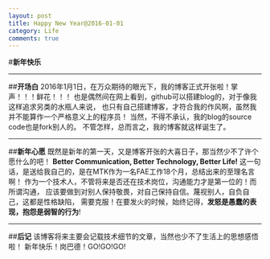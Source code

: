 ```yaml
---
layout: post
title: Happy New Year@2016-01-01
category: Life
comments: true
---
```




#**新年快乐**
***
##**开场白**
  2016年1月1日，在万众期待的眼光下，我的博客正式开张啦！掌声！！！鲜花！！！
也是偶然间在网上看到，github可以搭建blog的，对于像我这样追求另类的水瓶人来说，
也只有自己搭建博客，才符合我的作风啊，虽然我并不能算作一个严格意义上的程序员！
当然，不得不承认，我的blog的source code也是fork别人的。
  不管怎样，总而言之，我的博客就这样诞生了。
***
##**新年心愿**
  既然是新年的第一天，又是博客开张的大喜日子，那当然少不了许个愿什么的吧！
  **Better Communication, Better Technology, Better Life!**
这一句话，是送给我自己的，是在MTK作为一名FAE工作18个月，总结出来的至理名言啊！
作为一个技术人，不管将来是否还在技术岗位，沟通能力才是第一位的！而所谓沟通，
应该要做到对别人保持敬畏，对自己保持自信。蔑视别人，自负自己，这都是性格缺陷，
需要克服！在要发火的时候，始终记得，**发怒是愚蠢的表现，抱怨是弱智的行为**!
***
##**后记**
  该博客将来主要会记载技术细节的文章，当然也少不了生活上的思想感悟啦！
  新年快乐！岗巴德！GO!GO!GO!
